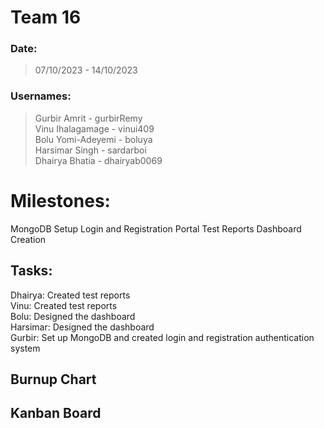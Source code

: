 # Team 16

### Date:
> 07/10/2023 - 14/10/2023

### Usernames: 
> Gurbir Amrit - gurbirRemy <br>
> Vinu Ihalagamage - vinui409 <br>
> Bolu Yomi-Adeyemi - boluya <br>
> Harsimar Singh - sardarboi <br>
> Dhairya Bhatia - dhairyab0069 <br>

# Milestones:
MongoDB Setup
Login and Registration Portal
Test Reports
Dashboard Creation

## Tasks:
Dhairya: Created test reports <br>
Vinu: Created test reports <br>
Bolu: Designed the dashboard <br>
Harsimar: Designed the dashboard <br>
Gurbir: Set up MongoDB and created login and registration authentication system <br>

## Burnup Chart

## Kanban Board

